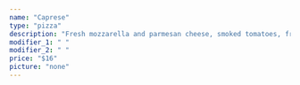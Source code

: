 ```yaml
---
name: "Caprese"
type: "pizza"
description: "Fresh mozzarella and parmesan cheese, smoked tomatoes, fresh basil, mixed greens, and roasted garlic oil."
modifier_1: " "
modifier_2: " "
price: "$16"
picture: "none"
---
```

